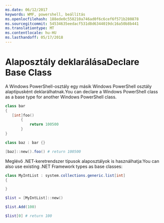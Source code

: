 ```yaml
---
ms.date: 06/12/2017
keywords: WMF, powershell, beállítás
ms.openlocfilehash: 188ede0c558210a746ad0f6c6cef6f571b280878
ms.sourcegitcommit: 54534635eedacf531d8d6344019dc16a50b8b441
ms.translationtype: MT
ms.contentlocale: hu-HU
ms.lasthandoff: 05/17/2018
---
```

# <a name="declare-base-class"></a><span data-ttu-id="e5db6-102">Alaposztály deklarálása</span><span class="sxs-lookup"><span data-stu-id="e5db6-102">Declare Base Class</span></span>
<span data-ttu-id="e5db6-103">A Windows PowerShell-osztály egy másik Windows PowerShell osztály alaptípusként deklarálhatnak.</span><span class="sxs-lookup"><span data-stu-id="e5db6-103">You can declare a Windows PowerShell class as a base type for another Windows PowerShell class.</span></span>

```powershell
class bar
{
   [int]foo()
       {
           return 100500
       }
}

class baz : bar {}

[baz]::new().foo() # return 100500
```

<span data-ttu-id="e5db6-104">Meglévő .NET-keretrendszer típusok alaposztályok is használhatja:</span><span class="sxs-lookup"><span data-stu-id="e5db6-104">You can also use existing .NET Framework types as base classes:</span></span>

```powershell
class MyIntList : system.collections.generic.list[int]
{

}

$list = [MyIntList]::new()

$list.Add(100)

$list[0] # return 100
```
